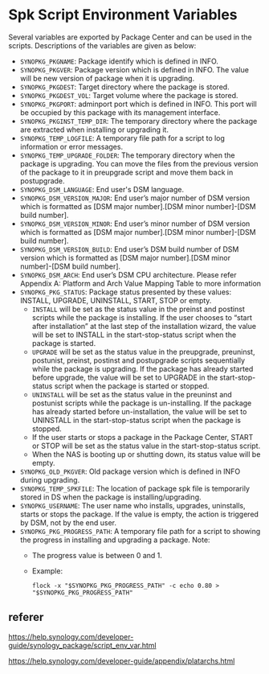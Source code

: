 # Spk Script Environment Variables

Several variables are exported by Package Center and can be used in the scripts. Descriptions of the variables are given as below:

- `SYNOPKG_PKGNAME`: Package identify which is defined in INFO.
- `SYNOPKG_PKGVER`: Package version which is defined in INFO. The value will be new version of package when it is upgrading.
- `SYNOPKG_PKGDEST`: Target directory where the package is stored.
- `SYNOPKG_PKGDEST_VOL`: Target volume where the package is stored.
- `SYNOPKG_PKGPORT`: adminport port which is defined in INFO. This port will be occupied by this package with its management interface.
- `SYNOPKG_PKGINST_TEMP_DIR`: The temporary directory where the package are extracted when installing or upgrading it.
- `SYNOPKG_TEMP_LOGFILE`: A temporary file path for a script to log information or error messages.
- `SYNOPKG_TEMP_UPGRADE_FOLDER`: The temporary directory when the package is upgrading. You can move the files from the previous version of the package to it in preupgrade script and move them back in postupgrade.
- `SYNOPKG_DSM_LANGUAGE`: End user's DSM language.
- `SYNOPKG_DSM_VERSION_MAJOR`: End user’s major number of DSM version which is formatted as [DSM major number].[DSM minor number]-[DSM build number].
- `SYNOPKG_DSM_VERSION_MINOR`: End user’s minor number of DSM version which is formatted as [DSM major number].[DSM minor number]-[DSM build number].
- `SYNOPKG_DSM_VERSION_BUILD`: End user’s DSM build number of DSM version which is formatted as [DSM major number].[DSM minor number]-[DSM build number].
- `SYNOPKG_DSM_ARCH`: End user’s DSM CPU architecture. Please refer Appendix A: Platform and Arch Value Mapping Table to more information
- `SYNOPKG_PKG_STATUS`: Package status presented by these values: INSTALL, UPGRADE, UNINSTALL, START, STOP or empty.
  - `INSTALL` will be set as the status value in the preinst and postinst scripts while the package is installing. If the user chooses to “start after installation” at the last step of the installation wizard, the value will be set to INSTALL in the start-stop-status script when the package is started.
  - `UPGRADE` will be set as the status value in the preupgrade, preuninst, postunist, preinst, postinst and postupgrade scripts sequentially while the package is upgrading. If the package has already started before upgrade, the value will be set to UPGRADE in the start-stop-status script when the package is started or stopped.
  - `UNINSTALL` will be set as the status value in the preuninst and postunist scripts while the package is un-installing. If the package has already started before un-installation, the value will be set to UNINSTALL in the start-stop-status script when the package is stopped.
  - If the user starts or stops a package in the Package Center, START or STOP will be set as the status value in the start-stop-status script.
  - When the NAS is booting up or shutting down, its status value will be empty.
- `SYNOPKG_OLD_PKGVER`: Old package version which is defined in INFO during upgrading.
- `SYNOPKG_TEMP_SPKFILE`: The location of package spk file is temporarily stored in DS when the package is installing/upgrading.
- `SYNOPKG_USERNAME`: The user name who installs, upgrades, uninstalls, starts or stops the package. If the value is empty, the action is triggered by DSM, not by the end user.
- `SYNOPKG_PKG_PROGRESS_PATH`: A temporary file path for a script to showing the progress in installing and upgrading a package.
  Note:
  - The progress value is between 0 and 1.
  - Example:

    ```shell
    flock -x "$SYNOPKG_PKG_PROGRESS_PATH" -c echo 0.80 >     "$SYNOPKG_PKG_PROGRESS_PATH"
    ```

## referer

<https://help.synology.com/developer-guide/synology_package/script_env_var.html>

<https://help.synology.com/developer-guide/appendix/platarchs.html>
